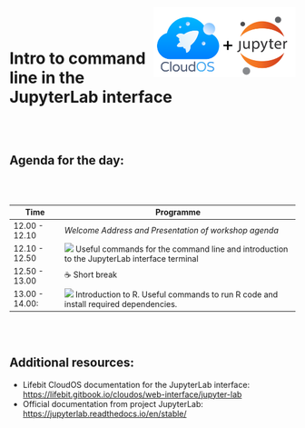 
<p align="center">
  <img src="https://github.com/lifebit-ai/jax-jupyter/raw/master/img/cloudos_x_jupy.png"  width="250" align="right" >
</p>
<br/><br/>


# Intro to command line in the JupyterLab interface
<br/><br/>


## Agenda for the day:

<br/><br/>

| Time        | Programme       |
| ----------- | --------------------------------------------------------------------------- |
| 12.00 - 12.10 | _Welcome Address and Presentation of workshop agenda_ |
| 12.10 - 12.50 | <img src="https://icon-library.com/images/bash-icon/bash-icon-5.jpg"  width="25">  Useful commands for the command line and introduction to the JupyterLab interface terminal |
| 12.50 - 13.00 |:coffee: Short break |
| 13.00 - 14.00:| <img src="https://www.r-project.org/logo/Rlogo.svg"  width="25">  Introduction to R. Useful commands to run R code and install required dependencies.|

<br/><br/>                                                     



## Additional resources:

- Lifebit CloudOS documentation for the JupyterLab interface: https://lifebit.gitbook.io/cloudos/web-interface/jupyter-lab
- Official documentation from project JupyterLab: https://jupyterlab.readthedocs.io/en/stable/ 
